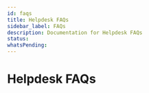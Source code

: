 ```yaml
---
id: faqs
title: Helpdesk FAQs
sidebar_label: FAQs
description: Documentation for Helpdesk FAQs
status: 
whatsPending: 
---
```


# Helpdesk FAQs

